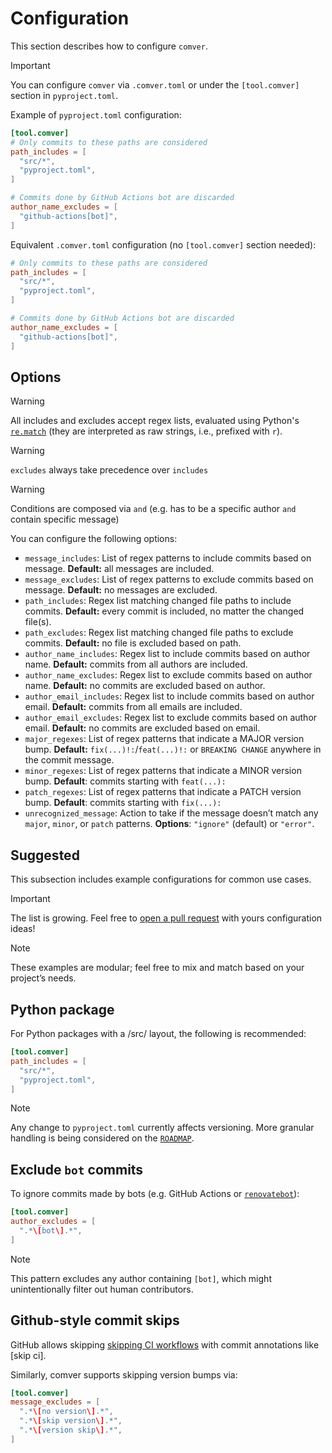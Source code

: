 <!--
SPDX-FileCopyrightText: © 2025 open-nudge <https://github.com/open-nudge>
SPDX-FileContributor: szymonmaszke <github@maszke.co>

SPDX-License-Identifier: Apache-2.0
-->

# Configuration

This section describes how to configure `comver`.

> [!IMPORTANT]
> You can configure `comver` via `.comver.toml`
> or under the `[tool.comver]` section in `pyproject.toml`.

Example of `pyproject.toml` configuration:

```toml
[tool.comver]
# Only commits to these paths are considered
path_includes = [
  "src/*",
  "pyproject.toml",
]

# Commits done by GitHub Actions bot are discarded
author_name_excludes = [
  "github-actions[bot]",
]
```

Equivalent `.comver.toml` configuration
(no `[tool.comver]` section needed):

```toml
# Only commits to these paths are considered
path_includes = [
  "src/*",
  "pyproject.toml",
]

# Commits done by GitHub Actions bot are discarded
author_name_excludes = [
  "github-actions[bot]",
]
```

## Options

> [!WARNING]
> All includes and excludes accept regex lists,
> evaluated using Python's [`re.match`](https://docs.python.org/3/library/re.html#re.match)
> (they are interpreted as raw strings, i.e., prefixed with `r`).

> [!WARNING]
> `excludes` always take precedence over `includes`

> [!WARNING]
> Conditions are composed via `and` (e.g. has to be a specific
> author `and` contain specific message)

You can configure the following options:

- `message_includes`:
    List of regex patterns to include commits based on message.
    __Default:__ all messages are included.
- `message_excludes`:
    List of regex patterns to exclude commits based on message.
    __Default:__ no messages are excluded.
- `path_includes`:
    Regex list matching changed file paths to include commits.
    __Default:__ every commit is included, no matter the changed file(s).
- `path_excludes`:
    Regex list matching changed file paths to exclude commits.
    __Default:__ no file is excluded based on path.
- `author_name_includes`:
    Regex list to include commits based on author name.
    __Default:__ commits from all authors are included.
- `author_name_excludes`:
    Regex list to exclude commits based on author name.
    __Default:__ no commits are excluded based on author.
- `author_email_includes`:
    Regex list to include commits based on author email.
    __Default:__ commits from all emails are included.
- `author_email_excludes`:
    Regex list to exclude commits based on author email.
    __Default:__ no commits are excluded based on email.
- `major_regexes`:
    List of regex patterns that indicate a MAJOR version bump.
    __Default:__ `fix(...)!:`/`feat(...)!:`
    or `BREAKING CHANGE` anywhere in the commit message.
- `minor_regexes`:
    List of regex patterns that indicate a MINOR version bump.
    __Default__: commits starting with `feat(...):`
- `patch_regexes`:
    List of regex patterns that indicate a PATCH version bump.
    __Default__: commits starting with `fix(...):`
- `unrecognized_message`:
    Action to take if the message doesn’t match any
    `major`, `minor`, or `patch` patterns.
    __Options__: `"ignore"` (default) or `"error"`.

## Suggested

This subsection includes example configurations for common use cases.

> [!IMPORTANT]
> The list is growing. Feel free to [open a pull request](https://github.com/open-nudge/comver/pulls)
> with yours configuration ideas!

> [!NOTE]
> These examples are modular; feel free to mix and match
> based on your project’s needs.

## Python package

For Python packages with a /src/<PACKAGE> layout, the following is recommended:

```toml
[tool.comver]
path_includes = [
  "src/*",
  "pyproject.toml",
]
```

> [!NOTE]
> Any change to `pyproject.toml` currently affects versioning.
> More granular handling is being considered on the [`ROADMAP`](../ROADMAP.md).

## Exclude `bot` commits

To ignore commits made by bots (e.g. GitHub Actions or [`renovatebot`](https://github.com/renovatebot/renovate)):

```toml
[tool.comver]
author_excludes = [
  ".*\[bot\].*",
]
```

> [!NOTE]
> This pattern excludes any author containing `[bot]`,
> which might unintentionally filter out human contributors.

## Github-style commit skips

GitHub allows skipping [skipping CI workflows](https://docs.github.com/en/actions/how-tos/manage-workflow-runs/skip-workflow-runs)
with commit annotations like [skip ci].

Similarly, comver supports skipping version bumps via:

```toml
[tool.comver]
message_excludes = [
  ".*\[no version\].*",
  ".*\[skip version\].*",
  ".*\[version skip\].*",
]
```
